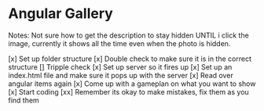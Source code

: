 # Angular Gallery
Notes: Not sure how to get the description to stay hidden UNTIL i click the image, currently it shows all the time even when the photo is hidden.
 
[x] Set up folder structure
  [x] Double check to make sure it is in the correct structure
  [] Tripple check
[x] Set up server so it fires up
[x] Set up an index.html file and make sure it pops up with the server
[x] Read over angular items again
[x] Come up with a gameplan on what you want to show
[x] Start coding
  [xx] Remember its okay to make mistakes, fix them as you find them
